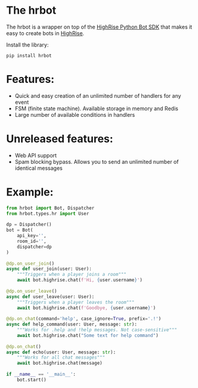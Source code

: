 
# The hrbot  
The hrbot is a wrapper on top of the [HighRise Python Bot SDK](https://github.com/pocketzworld/python-bot-sdk) that makes it easy to create bots in [HighRise](https://highrise.game/).  
  
Install the library:  
```shell  
pip install hrbot  
```  
# Features:  
- Quick and easy creation of an unlimited number of handlers for any event  
- FSM (finite state machine). Available storage in memory and Redis  
- Large number of available conditions in handlers  
# Unreleased features:
- Web API support
- Spam blocking bypass. Allows you to send an unlimited number of identical messages
# Example:  
```python  
from hrbot import Bot, Dispatcher  
from hrbot.types.hr import User  
  
dp = Dispatcher()  
bot = Bot(  
    api_key='',  
    room_id='',  
    dispatcher=dp  
)  
  
@dp.on_user_join()  
async def user_join(user: User):  
    """Triggers when a player joins a room"""  
    await bot.highrise.chat(f'Hi, {user.username}')  
  
@dp.on_user_leave()  
async def user_leave(user: User):  
    """Triggers when a player leaves the room"""  
    await bot.highrise.chat(f'Goodbye, {user.username}')  
  
@dp.on_chat(command='help', case_ignore=True, prefix='.!')  
async def help_command(user: User, message: str):  
    """Works for .help and !help messages. Not case-sensitive"""  
    await bot.highrise.chat("Some text for help command")  
  
@dp.on_chat()  
async def echo(user: User, message: str):  
    """Works for all chat messages"""  
    await bot.highrise.chat(message)
  
if __name__ == '__main__':  
    bot.start()  
```